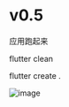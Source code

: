 # v0.5

应用跑起来

flutter clean

flutter create .


![image](https://github.com/msfm2018/treexe/blob/v0.5/index.png)
